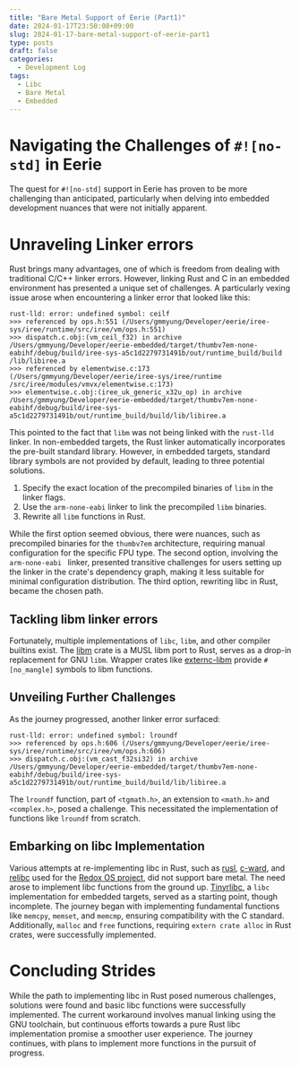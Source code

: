 ```yaml
---
title: "Bare Metal Support of Eerie (Part1)"
date: 2024-01-17T23:50:08+09:00
slug: 2024-01-17-bare-metal-support-of-eerie-part1
type: posts
draft: false
categories:
  - Development Log
tags:
  - Libc
  - Bare Metal
  - Embedded
---
```

# Navigating the Challenges of `#![no-std]` in Eerie
The quest for `#![no-std]` support in Eerie has proven to be more challenging than anticipated, particularly when delving into embedded development nuances that were not initially apparent.

# Unraveling Linker errors
Rust brings many advantages, one of which is freedom from dealing with traditional C/C++ linker errors. However, linking Rust and C in an embedded environment has presented a unique set of challenges. A particularly vexing issue arose when encountering a linker error that looked like this:
```
rust-lld: error: undefined symbol: ceilf
>>> referenced by ops.h:551 (/Users/gmmyung/Developer/eerie/iree-sys/iree/runtime/src/iree/vm/ops.h:551)
>>> dispatch.c.obj:(vm_ceil_f32) in archive /Users/gmmyung/Developer/eerie-embedded/target/thumbv7em-none-eabihf/debug/build/iree-sys-a5c1d2279731491b/out/runtime_build/build
/lib/libiree.a
>>> referenced by elementwise.c:173 (/Users/gmmyung/Developer/eerie/iree-sys/iree/runtime
/src/iree/modules/vmvx/elementwise.c:173)
>>> elementwise.c.obj:(iree_uk_generic_x32u_op) in archive /Users/gmmyung/Developer/eerie-embedded/target/thumbv7em-none-eabihf/debug/build/iree-sys-a5c1d2279731491b/out/runtime_build/build/lib/libiree.a
```
This pointed to the fact that `libm` was not being linked with the `rust-lld` linker. In non-embedded targets, the Rust linker automatically incorporates the pre-built standard library. However, in embedded targets, standard library symbols are not provided by default, leading to three potential solutions.

1. Specify the exact location of the precompiled binaries of `libm` in the linker flags.
2. Use the `arm-none-eabi` linker to link the precompiled `libm` binaries.
3. Rewrite all `libm` functions in Rust.

While the first option seemed obvious, there were nuances, such as precompiled binaries for the `thumbv7em` architecture, requiring manual configuration for the specific FPU type. The second option, involving the `arm-none-eabi ` linker, presented transitive challenges for users setting up the linker in the crate's dependency graph, making it less suitable for minimal configuration distribution. The third option, rewriting libc in Rust, became the chosen path.

## Tackling libm linker errors
Fortunately, multiple implementations of `libc`, `libm`, and other compiler builtins exist. The [libm](https://github.com/rust-lang/libm) crate is a MUSL libm port to Rust, serves as a drop-in replacement for GNU `libm`. Wrapper crates like [externc-libm](https://github.com/HaruxOS/externc-libm) provide `#[no_mangle]` symbols to libm functions.

## Unveiling Further Challenges
As the journey progressed, another linker error surfaced:
```
rust-lld: error: undefined symbol: lroundf
>>> referenced by ops.h:606 (/Users/gmmyung/Developer/eerie/iree-sys/iree/runtime/src/iree/vm/ops.h:606)
>>> dispatch.c.obj:(vm_cast_f32si32) in archive /Users/gmmyung/Developer/eerie-embedded/target/thumbv7em-none-eabihf/debug/build/iree-sys-a5c1d2279731491b/out/runtime_build/build/lib/libiree.a
```
The `lroundf` function, part of `<tgmath.h>`, an extension to `<math.h>` and `<complex.h>`, posed a challenge. This necessitated the implementation of functions like `lroundf` from scratch.
## Embarking on libc Implementation
Various attempts at re-implementing libc in Rust, such as [rusl](https://github.com/anp/rusl), [c-ward](https://github.com/sunfishcode/c-ward), and [relibc](https://gitlab.redox-os.org/redox-os/relibc/-/tree/master?ref_type=heads) used for the [Redox OS project](https://www.redox-os.org), did not support bare metal. The need arose to implement libc functions from the ground up. [Tinyrlibc](https://github.com/rust-embedded-community/tinyrlibc), a `libc` implementation for embedded targets, served as a starting point, though incomplete. The journey began with implementing fundamental functions like `memcpy`, `memset`, and `memcmp`, ensuring compatibility with the C standard. Additionally, `malloc` and `free` functions, requiring `extern crate alloc` in Rust crates, were successfully implemented.

# Concluding Strides
While the path to implementing libc in Rust posed numerous challenges, solutions were found and basic libc functions were successfully implemented. The current workaround involves manual linking using the GNU toolchain, but continuous efforts towards a pure Rust libc implementation promise a smoother user experience. The journey continues, with plans to implement more functions in the pursuit of progress.